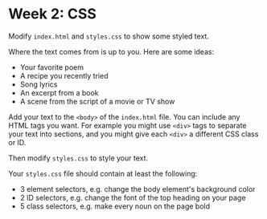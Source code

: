 # Week 2: CSS

Modify `index.html` and `styles.css` to show some styled text.

Where the text comes from is up to you. Here are some ideas:

- Your favorite poem
- A recipe you recently tried
- Song lyrics
- An excerpt from a book
- A scene from the script of a movie or TV show

Add your text to the `<body>` of the `index.html` file. You can include any HTML
tags you want. For example you might use `<div>` tags to separate your text into
sections, and you might give each `<div>` a different CSS class or ID.

Then modify `styles.css` to style your text.

Your `styles.css` file should contain at least the following:

- 3 element selectors, e.g. change the body element's background color
- 2 ID selectors, e.g. change the font of the top heading on your page
- 5 class selectors, e.g. make every noun on the page bold